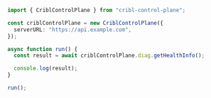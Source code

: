 <!-- Start SDK Example Usage [usage] -->
```typescript
import { CriblControlPlane } from "cribl-control-plane";

const criblControlPlane = new CriblControlPlane({
  serverURL: "https://api.example.com",
});

async function run() {
  const result = await criblControlPlane.diag.getHealthInfo();

  console.log(result);
}

run();

```
<!-- End SDK Example Usage [usage] -->